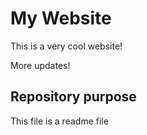 # My Website

This is a very cool website!

More updates!

## Repository purpose

This file is a readme file
